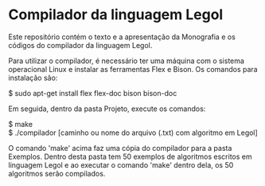 # Compilador da linguagem Legol
Este repositório contém o texto e a apresentação da Monografia e os códigos do compilador da linguagem Legol.

Para utilizar o compilador, é necessário ter uma máquina com o sistema operacional Linux e instalar as ferramentas Flex e Bison. Os comandos para instalação são:

$ sudo apt-get install flex flex-doc bison bison-doc

Em seguida, dentro da pasta Projeto, execute os comandos:

$ make<br>
$ ./compilador [caminho ou nome do arquivo (.txt) com algoritmo em Legol]

O comando 'make' acima faz uma cópia do compilador para a pasta Exemplos. Dentro desta pasta tem 50 exemplos de algoritmos escritos em linguagem Legol e ao executar o comando 'make' dentro dela, os 50 algoritmos serão compilados.
